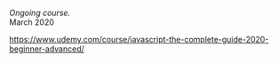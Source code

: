 
*Ongoing course.* <br> March 2020








https://www.udemy.com/course/javascript-the-complete-guide-2020-beginner-advanced/
